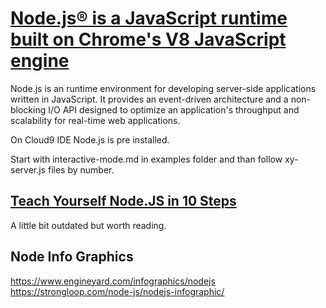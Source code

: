 # [Node.js® is a JavaScript runtime built on Chrome's V8 JavaScript engine](https://nodejs.org/en/)

Node.js is an runtime environment for developing server-side applications written in JavaScript.
It provides an event-driven architecture and a non-blocking I/O API designed
to optimize an application's throughput and scalability for real-time web applications.

On Cloud9 IDE Node.js is pre installed.

Start with interactive-mode.md in examples folder and than follow xy-server.js files by number.



## [Teach Yourself Node.JS in 10 Steps](https://ponyfoo.com/articles/teach-yourself-nodejs-in-10-steps)
A little bit outdated but worth reading.

## Node Info Graphics
https://www.engineyard.com/infographics/nodejs
https://strongloop.com/node-js/nodejs-infographic/